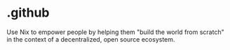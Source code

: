 # .github
Use Nix to empower people by helping them "build the world from scratch" in the context of a decentralized, open source ecosystem.
